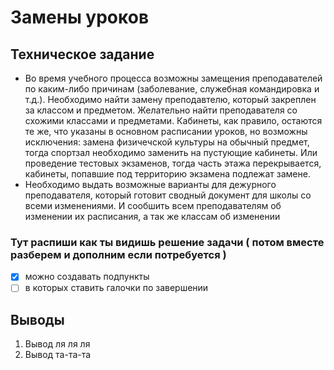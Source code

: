 # Замены уроков
## Техническое задание
- Во время учебного процесса возможны замещения преподавателей по каким-либо причинам (заболевание, служебная командировка и т.д.). Необходимо найти замену преподавтелю, который закреплен за классом и предметом. Желательно найти преподавателя со схожими классами и предметами. Кабинеты, как правило, остаются те же, что указаны в основном расписании уроков, но возможны исключения: замена физичечской культуры на обычный предмет, тогда спортзал необходимо заменить на пустующие кабинеты. Или проведение тестовых экзаменов, тогда часть этажа перекрывается, кабинеты, попавшие под территорию экзамена подлежат замене.
- Необходимо выдать возможные варианты для дежурного преподавателя, который готовит сводный документ для школы со всеми изменениями. И сообшить всем преподавателям об изменении их расписания, а так же классам об изменении
  
### Тут распиши как ты видишь решение задачи ( потом вместе разберем и дополним если потребуется )
  - [x] можно создавать подпункты
  - [ ] в которых ставить галочки по завершении
## Выводы

1. Вывод ля ля ля 
2. Вывод та-та-та 


